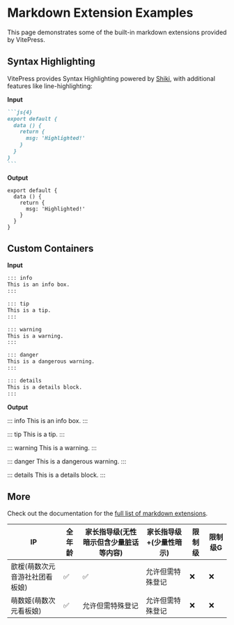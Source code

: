 # Markdown Extension Examples

This page demonstrates some of the built-in markdown extensions provided by VitePress.

## Syntax Highlighting

VitePress provides Syntax Highlighting powered by [Shiki](https://github.com/shikijs/shiki), with additional features like line-highlighting:

**Input**

````md
```js{4}
export default {
  data () {
    return {
      msg: 'Highlighted!'
    }
  }
}
```
````

**Output**

```js{4}
export default {
  data () {
    return {
      msg: 'Highlighted!'
    }
  }
}
```

## Custom Containers

**Input**

```md
::: info
This is an info box.
:::

::: tip
This is a tip.
:::

::: warning
This is a warning.
:::

::: danger
This is a dangerous warning.
:::

::: details
This is a details block.
:::
```

**Output**

::: info
This is an info box.
:::

::: tip
This is a tip.
:::

::: warning
This is a warning.
:::

::: danger
This is a dangerous warning.
:::

::: details
This is a details block.
:::

## More

Check out the documentation for the [full list of markdown extensions](https://vitepress.dev/guide/markdown).  

|  IP | 全年龄  |  家长指导级(无性暗示但含少量脏话等内容) |  家长指导级+(少量性暗示) | 限制级  |  限制级G |
| ------------ | ------------ | ------------ | ------------ | ------------ | ------------ |
| 歆楥(萌数次元音游社社团看板娘)  |  ✅ | ✅  | 允许但需特殊登记  | ❌  | ❌  |
|  萌数姬(萌数次元看板娘)  | ✅  |允许但需特殊登记  | 允许但需特殊登记  | ❌  | ❌  |

